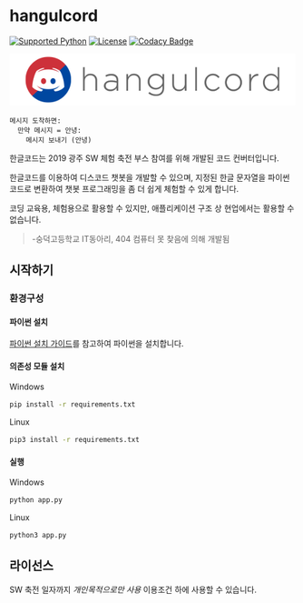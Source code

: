 hangulcord
====
[![Supported Python](https://img.shields.io/badge/python-3.5%20%7C%203.6%20%7C%203.7-blue.svg)](#)
[![License](https://img.shields.io/badge/license-limited-red.svg)](#라이선스)
[![Codacy Badge](https://api.codacy.com/project/badge/Grade/c814f3b50d4548eebcd52d6062d39d1a)](https://www.codacy.com/app/kpjhg0124/hangulcord?utm_source=github.com&amp;utm_medium=referral&amp;utm_content=404-sdok/hangulcord&amp;utm_campaign=Badge_Grade)

![Hangulcord Logo](./logo.png)

```
메시지 도착하면:
  만약 메시지 = 안녕:
    메시지 보내기 (안녕)
```

한글코드는 2019 광주 SW 체험 축전 부스 참여를 위해 개발된 코드 컨버터입니다.

한글코드를 이용하여 디스코드 챗봇을 개발할 수 있으며, 지정된 한글 문자열을 파이썬 코드로 변환하여 챗봇 프로그래밍을 좀 더 쉽게 체험할 수 있게 합니다.

코딩 교육용, 체험용으로 활용할 수 있지만, 애플리케이션 구조 상 현업에서는 활용할 수 없습니다.

> -숭덕고등학교 IT동아리, 404 컴퓨터 못 찾음에 의해 개발됨

시작하기
----

### 환경구성
#### 파이썬 설치
[파이썬 설치 가이드](https://github.com/Make-openNAMU/openNAMU-Guide/blob/master/articles/ko-kr/install-python.md)를 참고하여 파이썬을 설치합니다.

#### 의존성 모듈 설치
Windows

```bash
pip install -r requirements.txt
```

Linux

```bash
pip3 install -r requirements.txt
```

#### 실행
Windows

```bash
python app.py
```

Linux
```bash
python3 app.py
```

라이선스
----
SW 축전 일자까지 _개인목적으로만 사용_ 이용조건 하에 사용할 수 있습니다.